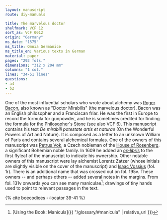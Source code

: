 ```yaml
---
layout: manuscript
route: diy-manuals

title: The marvelous doctor
shelfmark: VCF 12
sort_as: VCF 0012
origin: "Germany"
ms_date: "1575"
ms_title: Omnia Germanice
ms_title_en: Various texts in German 
material: paper
pages: "292 fols."
dimensions: "312 x 204 mm"
columns: "1 col."
lines: "34-51 lines"
questions:
- a4
- b2
---
```


One of the most influential scholars who wrote about alchemy was [Roger
Bacon](https://en.wikipedia.org/wiki/Roger_Bacon), also known as "Doctor
Mirabilis" (the marvelous doctor). Bacon was an English philosopher and
a Franciscan friar. He was the first in Europe to record the formula for
gunpowder, and he is sometimes credited for finding the formula for the
[Philosopher's
Stone](https://en.wikipedia.org/wiki/Philosopher%27s_stone) (see also
VCF 6). This manuscript contains his text *De mirabili potestate artis
et naturae* (On the Wonderful Powers of Art and Nature). It is composed
as a letter to an unknown William of Paris and contains several
alchemical formulas.
One of the owners of this manuscript was [Petrus
Vok](https://en.wikipedia.org/wiki/Peter_Vok_of_Rosenberg), a Czech
nobleman of the [House of
Rosenberg](https://en.wikipedia.org/wiki/Rosenberg_family), a
significant Bohemian noble family. In 1609 he added an
*[ex-libris](https://en.wikipedia.org/wiki/Bookplate)* to the first
flyleaf of the manuscript to indicate his ownership. Other notable
owners of this manuscript were lay alchemist Lorentz Zatzer (whose
initials are slightly visible on the cover of the manuscript) and [Isaac
Vossius](https://en.wikipedia.org/wiki/Isaac_Vossius) (fol. <span data-fol="1r" class="fref">1r</span>). There
is an additional name that was crossed out on fol. <span data-fol="195v" class="fref">195v</span>. These owners --
and perhaps others -- added several notes in the margins. From fol. <span data-fol="131v" class="fref">131v</span>
onwards you can see many maniculae[^1]; drawings of tiny hands used to
point to relevant passages in the text.

[^1]: [Using the Book: Manicula]({{ "/glossary/#manicula" | relative_url }})

{% cite boecodices --locator 39-41 %}